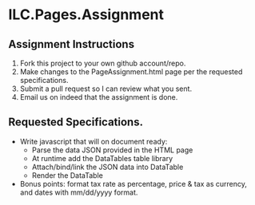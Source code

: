 # ILC.Pages.Assignment

## Assignment Instructions

1. Fork this project to your own github account/repo.
2. Make changes to the PageAssignment.html page per the requested specifications.
3. Submit a pull request so I can review what you sent.
4. Email us on indeed that the assignment is done.

## Requested Specifications.
- Write javascript that will on document ready:
  - Parse the data JSON provided in the HTML page
  - At runtime add the DataTables table library
  - Attach/bind/link the JSON data into DataTable
  - Render the DataTable
- Bonus points: format tax rate as percentage, price & tax as currency, and dates with mm/dd/yyyy format.
